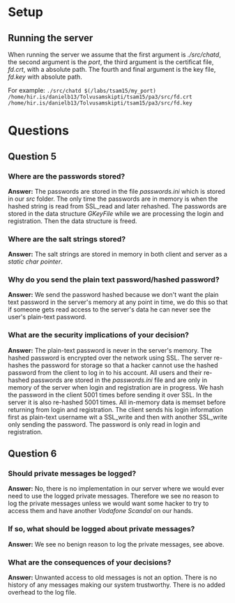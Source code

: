 # Setup

## Running the server

When running the server we assume that the first argument is *./src/chatd*, the second argument is the *port*, the third argument is the certificat file, *fd.crt*, with a absolute path. The fourth and final argument is the key file, *fd.key* with absolute path.

For example:
```./src/chatd $(/labs/tsam15/my_port) /home/hir.is/danielb13/Tolvusamskipti/tsam15/pa3/src/fd.crt /home/hir.is/danielb13/Tolvusamskipti/tsam15/pa3/src/fd.key```

# Questions

## Question 5
### Where are the passwords stored?

**Answer:** The passwords are stored in the file *passwords.ini* which is stored in our *src* folder. The only time the passwords are in memory is when the hashed string is read from SSL_read and later rehashed. The passwords are stored in the data structure *GKeyFile* while we are processing the login and registration. Then the data structure is freed. 

### Where are the salt strings stored?

**Answer:** The salt strings are stored in memory in both client and server as a *static char pointer*.

### Why do you send the plain text password/hashed password?

**Answer:** We send the password hashed because we don't want the plain text password in the server's memory at any point in time, we do this so that if someone gets read access to the server's data he can never see the user's plain-text password. 

### What are the security implications of your decision?

**Answer:** The plain-text password is never in the server's memory. The hashed password is encrypted over the network using SSL. The server re-hashes the password for storage so that a hacker cannot use the hashed password from the client to log in to his account. All users and their re-hashed passwords are stored in the *passwords.ini* file and are only in memory of the server when login and registration are in progress. We hash the password in the client 5001 times before sending it over SSL. In the server it is also re-hashed 5001 times. All in-memory data is memset before returning from login and registration. The client sends his login information first as plain-text username wit a SSL_write and then with another SSL_write only sending the password. The password is only read in login and registration. 

## Question 6
### Should private messages be logged?

**Answer:** No, there is no implementation in our server where we would ever need to use the logged private messages. Therefore we see no reason to log the private messages unless we would want some hacker to try to access them and have another *Vodafone Scandal* on our hands.

### If so, what should be logged about private messages?

**Answer:** We see no benign reason to log the private messages, see above.

### What are the consequences of your decisions?

**Answer:** Unwanted access to old messages is not an option. There is no history of any messages making our system trustworthy. There is no added overhead to the log file.
